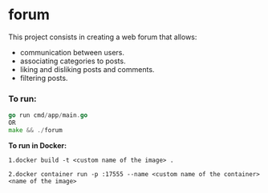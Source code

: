 # forum

This project consists in creating a web forum that allows:
* communication between users.
* associating categories to posts.
* liking and disliking posts and comments.
* filtering posts.


### To run:

```go
go run cmd/app/main.go
OR
make && ./forum
``` 
**To run in Docker:**

```
1.docker build -t <custom name of the image> .

2.docker container run -p :17555 --name <custom name of the container> <name of the image>
``` 


